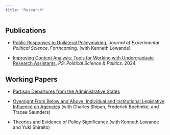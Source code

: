 ```yaml
---
title: "Research"
---
```




## Publications
* [Public Responses to Unilateral Policymaking,](../public-responses-to-unilateral-policymaking.pdf) _Journal of Experimental
Political Science_. Forthcoming. (with Kenneth Lowande)

* [Improving Content Analysis: Tools for Working with Undergraduate Research Assistants,](../improving-content-analysis-tools-for-working-with-undergraduate-research-assistants.pdf) _PS: Political Science & Politics_. 2024. 

## Working Papers

* [Partisan Departures from the Administrative States](../jmp.pdf)

* [Oversight From Below and Above: Individual and Institutional Legislative Influence on Agencies](../bsgs.pdf) (with Charles Shipan, Frederick Boehmke, and Tracee Saunders)

* Theories and Evidence of Policy Significance (with Kenneth Lowande and Yuki Shiraito)
